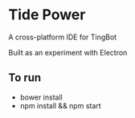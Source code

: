 # Tide Power

A cross-platform IDE for TingBot

Built as an experiment with Electron

## To run

* bower install
* npm install && npm start
